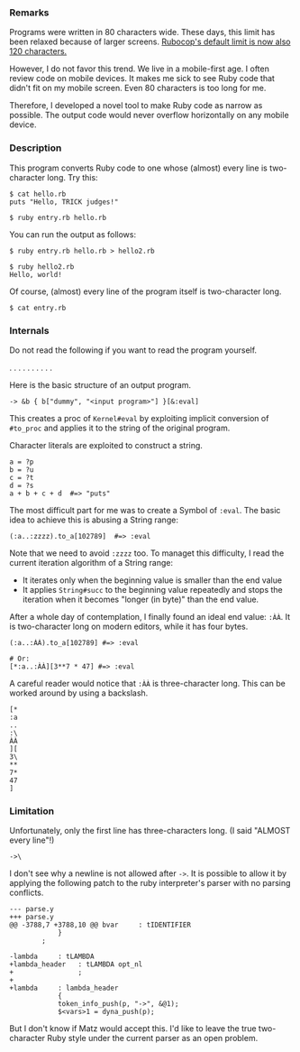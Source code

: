 ### Remarks

Programs were written in 80 characters wide.
These days, this limit has been relaxed because of larger screens.
[Rubocop's default limit is now also 120 characters.][rubocop]

[rubocop]: https://github.com/rubocop/rubocop/pull/7952

However, I do not favor this trend. We live in a mobile-first age.
I often review code on mobile devices.
It makes me sick to see Ruby code that didn't fit on my mobile screen.
Even 80 characters is too long for me.

Therefore, I developed a novel tool to make Ruby code as narrow as possible.
The output code would never overflow horizontally on any mobile device.

### Description

This program converts Ruby code to one whose (almost) every line is two-character long.
Try this:

```
$ cat hello.rb
puts "Hello, TRICK judges!"

$ ruby entry.rb hello.rb
```

You can run the output as follows:

```
$ ruby entry.rb hello.rb > hello2.rb

$ ruby hello2.rb
Hello, world!
```

Of course, (almost) every line of the program itself is two-character long.

```
$ cat entry.rb
```

### Internals

Do not read the following if you want to read the program yourself.

.
.
.
.
.
.
.
.
.
.

Here is the basic structure of an output program.

```
-> &b { b["dummy", "<input program>"] }[&:eval]
```

This creates a proc of `Kernel#eval` by exploiting implicit conversion of `#to_proc` and applies it to the string of the original program.

Character literals are exploited to construct a string.

```
a = ?p
b = ?u
c = ?t
d = ?s
a + b + c + d  #=> "puts"
```

The most difficult part for me was to create a Symbol of `:eval`.
The basic idea to achieve this is abusing a String range:

```
(:a..:zzzz).to_a[102789]  #=> :eval
```

Note that we need to avoid `:zzzz` too.
To managet this difficulty, I read the current iteration algorithm of a String range:

* It iterates only when the beginning value is smaller than the end value
* It applies `String#succ` to the beginning value repeatedly and stops the iteration when it becomes "longer (in byte)" than the end value.

After a whole day of contemplation, I finally found an ideal end value: `:ÀÀ`.
It is two-character long on modern editors, while it has four bytes.

```
(:a..:ÀÀ).to_a[102789] #=> :eval

# Or:
[*:a..:ÀÀ][3**7 * 47] #=> :eval
```

A careful reader would notice that `:ÀÀ` is three-character long.
This can be worked around by using a backslash.

```
[*
:a
..
:\
ÀÀ
][
3\
**
7*
47
]
```

### Limitation

Unfortunately, only the first line has three-characters long. (I said "ALMOST every line"!)

```
->\
```

I don't see why a newline is not allowed after `->`.
It is possible to allow it by applying the following patch to the ruby interpreter's parser with no parsing conflicts.

```
--- parse.y
+++ parse.y
@@ -3788,7 +3788,10 @@ bvar		: tIDENTIFIER
 		    }
 		;
 
-lambda		: tLAMBDA
+lambda_header   : tLAMBDA opt_nl
+                ;
+
+lambda		: lambda_header
 		    {
 			token_info_push(p, "->", &@1);
 			$<vars>1 = dyna_push(p);
```

But I don't know if Matz would accept this.
I'd like to leave the true two-character Ruby style under the current parser as an open problem.

